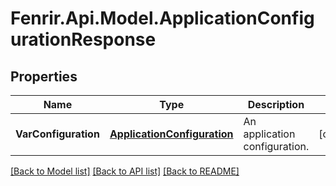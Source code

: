 # Fenrir.Api.Model.ApplicationConfigurationResponse

## Properties

Name | Type | Description | Notes
------------ | ------------- | ------------- | -------------
**VarConfiguration** | [**ApplicationConfiguration**](ApplicationConfiguration.md) | An application configuration. | [optional] 

[[Back to Model list]](../README.md#documentation-for-models) [[Back to API list]](../README.md#documentation-for-api-endpoints) [[Back to README]](../README.md)

